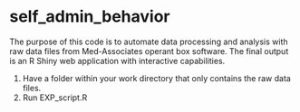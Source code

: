# self_admin_behavior
The purpose of this code is to automate data processing and analysis with raw data files from Med-Associates operant box software. The final output is an R Shiny web application with interactive capabilities. 

1) Have a folder within your work directory that only contains the raw data files.
2) Run EXP_script.R
